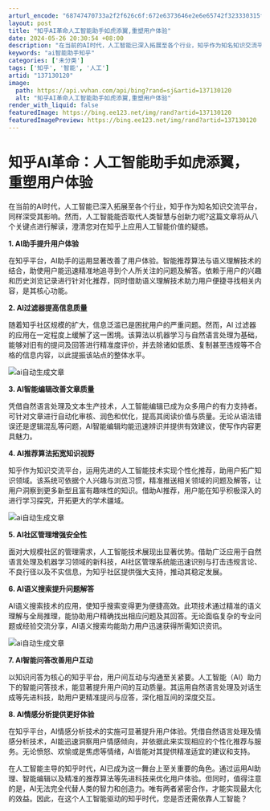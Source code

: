 ```yaml
---
arturl_encode: "68747470733a2f2f626c6f:672e6373646e2e6e65742f323330315f38323034313835302f:61727469636c652f64657461696c732f313337313330313230"
layout: post
title: "知乎AI革命人工智能助手如虎添翼,重塑用户体验"
date: 2024-05-26 20:30:54 +08:00
description: "在当前的AI时代，人工智能已深入拓展至各个行业，知乎作为知名知识交流平台，同样深受其影响。然而，人工"
keywords: "ai智能助手知乎"
categories: ['未分类']
tags: ['知乎', '智能', '人工']
artid: "137130120"
image:
  path: https://api.vvhan.com/api/bing?rand=sj&artid=137130120
  alt: "知乎AI革命人工智能助手如虎添翼,重塑用户体验"
render_with_liquid: false
featuredImage: https://bing.ee123.net/img/rand?artid=137130120
featuredImagePreview: https://bing.ee123.net/img/rand?artid=137130120
---
```


# 知乎AI革命：人工智能助手如虎添翼，重塑用户体验

在当前的AI时代，人工智能已深入拓展至各个行业，知乎作为知名知识交流平台，同样深受其影响。然而，人工智能能否取代人类智慧与创新力呢?这篇文章将从八个关键点进行解读，澄清您对在知乎上应用人工智能价值的疑惑。

**1. AI助手提升用户体验**

在知乎平台，AI助手的运用显著改善了用户体验。智能推荐算法与语义理解技术的结合，助使用户能迅速精准地追寻到个人所关注的问题及解答。依赖于用户的兴趣和历史浏览记录进行针对化推荐，同时借助语义理解技术助力用户便捷寻找相关内容，是其核心功能。

**2. AI过滤器提高信息质量**

随着知乎社区规模的扩大，信息泛滥已是困扰用户的严重问题。然而，AI 过滤器的应用在一定程度上缓解了这一困境。该算法以机器学习与自然语言处理为基础，能够对旧有的提问及回答进行精准度评价，并去除诸如低质、复制甚至违规等不合格的信息内容，以此提振该站点的整体水平。

![ai自动生成文章](https://i-blog.csdnimg.cn/blog_migrate/6388b6338438dee28655700cf521122f.jpeg)

**3. AI智能编辑改善文章质量**

凭借自然语言处理及文本生产技术，人工智能编辑已成为众多用户的有力支持者。可针对文章进行自动化审核、润色和优化，提高其阅读价值与质量。无论从语法错误还是逻辑混乱等问题，AI智能编辑均能迅速辨识并提供有效建议，使写作内容更具魅力。

**4. AI推荐算法拓宽知识视野**

知乎作为知识交流平台，运用先进的人工智能技术实现个性化推荐，助用户拓广知识领域。该系统可依据个人兴趣与浏览习惯，精准推送相关领域的问题及解答，让用户洞察到更多新型且富有趣味性的知识。借助AI推荐，用户能在知乎积极深入的进行学习探究，开拓更大的学术疆域。

![ai自动生成文章](https://i-blog.csdnimg.cn/blog_migrate/a73e67c8af9f8d72df283fbe4d74f418.jpeg)

**5. AI社区管理增强安全性**

面对大规模社区的管理需求，人工智能技术展现出显著优势。借助广泛应用于自然语言处理及机器学习领域的新科技，AI社区管理系统能迅速识别与打击违规言论、不良行径以及不实信息，为知乎社区提供强大支持，推动其稳定发展。

**6. AI语义搜索提升问题解答**

AI语义搜索技术的应用，使知乎搜索变得更为便捷高效。此项技术通过精准的语义理解与全局推理，能协助用户精确找出相应问题及其回答。无论面临复杂的专业问题或经验交流分享，AI语义搜索均能助力用户迅速获得所需知识资讯。

![ai自动生成文章](https://i-blog.csdnimg.cn/blog_migrate/79d611be5f1e3413fb848a2b1bfacbed.jpeg)

**7. AI智能问答改善用户互动**

以知识问答为核心的知乎平台，用户间互动与沟通至关紧要。人工智能（AI）助力下的智能问答技术，能显著提升用户间的互动质量。其运用自然语言处理及对话生成等先进科技，助用户更精准提问与应答，深化相互间的深度交互。

**8. AI情感分析提供更好体验**

在知乎平台，AI情感分析技术的实施可显著提升用户体验。凭借自然语言处理及情感分析技术，AI能迅速洞察用户情感倾向，并依据此来实现相应的个性化推荐与服务。无论愤怒、欢愉或是焦虑等情绪，AI皆能对其提供精准适宜的建议和支持。

在人工智能主导的知乎时代，AI已成为这一舞台上至关重要的角色。通过运用AI助理、智能编辑以及精准的推荐算法等先进科技来优化用户体验。但同时，值得注意的是，AI无法完全代替人类的智力和创造力。唯有两者紧密合作，才能实现最大化的效益。因此，在这个人工智能驱动的知乎时代，您是否还需依靠人工智能？